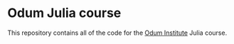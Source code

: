 # Odum Julia course

This repository contains all of the code for the [Odum Institute](https://odum.unc.edu) Julia course.
